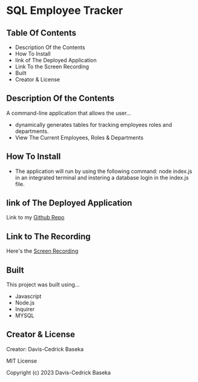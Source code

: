 # SQL Employee Tracker

## Table Of Contents
- Description Of the Contents
- How To Install
- link of The Deployed Application
- Link To the Screen Recording
- Built
- Creator & License

## Description Of the Contents
A command-line application that allows the user...
- dynamically generates tables for tracking employees roles and departments.
- View The Current Employees, Roles & Departments

## How To Install
- The application will run by using the following command: node index.js in an integrated terminal and instering a database login in the index.js file.

## link of The Deployed Application
Link to my [Github Repo](https://github.com/kikedamo/CU12-EmployeeTracker)

## Link to The Recording

Here's the [Screen Recording](https://drive.google.com/file/d/1C1_rVq8o9VNmXIujsggFBMxEUCnhN3j9/view)

## Built

This project was built using...
- Javascript 
- Node.js 
- Inquirer 
- MYSQL

## Creator & License
Creator: Davis-Cedrick Baseka

MIT License

Copyright (c) 2023 Davis-Cedrick Baseka